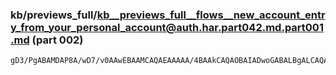 ### kb/previews_full/kb__previews_full__flows__new_account_entry_from_your_personal_account@auth.har.part042.md.part001.md (part 002)

```md
gD3/PgABAMDAP8A/wD7/v0AAwEBAAMCAQAEAAAAA/4BAAkCAQAOBAIADwoGABALBgALCAQABwgHAPv7/AD3+v4A+/r+APv7/AABAAEAAwMDAAgG
```

```
